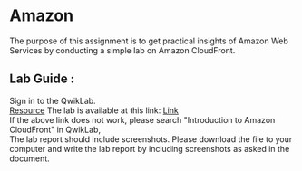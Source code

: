 # Amazon
The purpose of this assignment is to get practical insights of Amazon Web Services by conducting a simple lab on Amazon CloudFront. 
<br>
## Lab Guide : 

Sign in to the QwikLab. <br>
[Resource](https://aws.amazon.com/getting-started/fundamentals-core-concepts/?e=gs2020&p=gsrc)
The lab is available at this link: [Link](https://www.cloudskillsboost.google/) <br>
If the above link does not work, please search "Introduction to Amazon CloudFront" in QwikLab, <br>
The lab report should include screenshots. Please download the file to your computer and write the lab report by including screenshots as asked in the document. 
